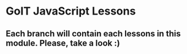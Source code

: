# GoIT JavaScript Lessons

## Each branch will contain each lessons in this module. Please, take a look :)
